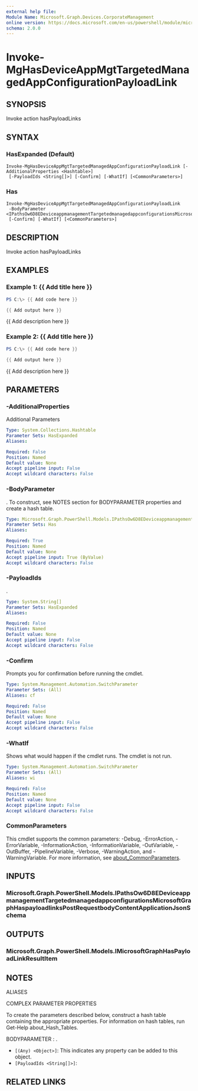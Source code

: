 ```yaml
---
external help file:
Module Name: Microsoft.Graph.Devices.CorporateManagement
online version: https://docs.microsoft.com/en-us/powershell/module/microsoft.graph.devices.corporatemanagement/invoke-mghasdeviceappmgttargetedmanagedappconfigurationpayloadlink
schema: 2.0.0
---
```


# Invoke-MgHasDeviceAppMgtTargetedManagedAppConfigurationPayloadLink

## SYNOPSIS
Invoke action hasPayloadLinks

## SYNTAX

### HasExpanded (Default)
```
Invoke-MgHasDeviceAppMgtTargetedManagedAppConfigurationPayloadLink [-AdditionalProperties <Hashtable>]
 [-PayloadIds <String[]>] [-Confirm] [-WhatIf] [<CommonParameters>]
```

### Has
```
Invoke-MgHasDeviceAppMgtTargetedManagedAppConfigurationPayloadLink
 -BodyParameter <IPathsOw6D8EDeviceappmanagementTargetedmanagedappconfigurationsMicrosoftGraphHaspayloadlinksPostRequestbodyContentApplicationJsonSchema>
 [-Confirm] [-WhatIf] [<CommonParameters>]
```

## DESCRIPTION
Invoke action hasPayloadLinks

## EXAMPLES

### Example 1: {{ Add title here }}
```powershell
PS C:\> {{ Add code here }}

{{ Add output here }}
```

{{ Add description here }}

### Example 2: {{ Add title here }}
```powershell
PS C:\> {{ Add code here }}

{{ Add output here }}
```

{{ Add description here }}

## PARAMETERS

### -AdditionalProperties
Additional Parameters

```yaml
Type: System.Collections.Hashtable
Parameter Sets: HasExpanded
Aliases:

Required: False
Position: Named
Default value: None
Accept pipeline input: False
Accept wildcard characters: False
```

### -BodyParameter
.
To construct, see NOTES section for BODYPARAMETER properties and create a hash table.

```yaml
Type: Microsoft.Graph.PowerShell.Models.IPathsOw6D8EDeviceappmanagementTargetedmanagedappconfigurationsMicrosoftGraphHaspayloadlinksPostRequestbodyContentApplicationJsonSchema
Parameter Sets: Has
Aliases:

Required: True
Position: Named
Default value: None
Accept pipeline input: True (ByValue)
Accept wildcard characters: False
```

### -PayloadIds
.

```yaml
Type: System.String[]
Parameter Sets: HasExpanded
Aliases:

Required: False
Position: Named
Default value: None
Accept pipeline input: False
Accept wildcard characters: False
```

### -Confirm
Prompts you for confirmation before running the cmdlet.

```yaml
Type: System.Management.Automation.SwitchParameter
Parameter Sets: (All)
Aliases: cf

Required: False
Position: Named
Default value: None
Accept pipeline input: False
Accept wildcard characters: False
```

### -WhatIf
Shows what would happen if the cmdlet runs.
The cmdlet is not run.

```yaml
Type: System.Management.Automation.SwitchParameter
Parameter Sets: (All)
Aliases: wi

Required: False
Position: Named
Default value: None
Accept pipeline input: False
Accept wildcard characters: False
```

### CommonParameters
This cmdlet supports the common parameters: -Debug, -ErrorAction, -ErrorVariable, -InformationAction, -InformationVariable, -OutVariable, -OutBuffer, -PipelineVariable, -Verbose, -WarningAction, and -WarningVariable. For more information, see [about_CommonParameters](http://go.microsoft.com/fwlink/?LinkID=113216).

## INPUTS

### Microsoft.Graph.PowerShell.Models.IPathsOw6D8EDeviceappmanagementTargetedmanagedappconfigurationsMicrosoftGraphHaspayloadlinksPostRequestbodyContentApplicationJsonSchema

## OUTPUTS

### Microsoft.Graph.PowerShell.Models.IMicrosoftGraphHasPayloadLinkResultItem

## NOTES

ALIASES

COMPLEX PARAMETER PROPERTIES

To create the parameters described below, construct a hash table containing the appropriate properties. For information on hash tables, run Get-Help about_Hash_Tables.


BODYPARAMETER <IPathsOw6D8EDeviceappmanagementTargetedmanagedappconfigurationsMicrosoftGraphHaspayloadlinksPostRequestbodyContentApplicationJsonSchema>: .
  - `[(Any) <Object>]`: This indicates any property can be added to this object.
  - `[PayloadIds <String[]>]`: 

## RELATED LINKS

